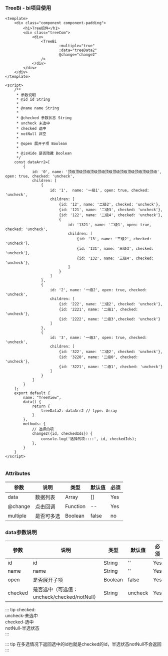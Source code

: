 ### TreeBi - bi项目使用

<template>
    <div class="component component-padding">
        <h1>Tree组件</h1>
        <div class="treeCom">
            <div>
                <TreeBi
                        :multiple="true"
                        :data="treeData2"
                        @change="change2"
                />
            </div>
        </div>
    </div>
</template>

<script>
    /**
     * 参数说明
     * @id id String
     *
     * @name name String
     *
     * @checked 参数状态 String
     * uncheck 未选中
     * checked 选中
     * notNull 非空
     *
     * @open 展开子项 Boolean
     *
     * @isHide 是否隐藏 Boolean
     */
    const dataArr2=[
        {
            id: '0', name: '顶级顶级顶级顶级顶级顶级顶级顶级顶级顶级顶级顶级', open: true, checked: 'uncheck',
            children: [
                {
                    id: '1',  name: '一级1', open: true, checked: 'uncheck',
                    children: [
                        {id: '12', name: '二级2', checked: 'uncheck'},
                        {id: '121', name: '二级3', checked: 'uncheck'},
                        {id: '122', name: '二级4', checked: 'uncheck'},
                        {
                            id: '1321', name: '二级1', open: true, checked: 'uncheck',
                            children: [
                                {id: '13', name: '三级2', checked: 'uncheck'},
                                {id: '131', name: '三级3', checked: 'uncheck'},
                                {id: '132', name: '三级4', checked: 'uncheck'},
                            ]
                        }
                    ]
                },
                {
                    id: '2', name: '一级2', open: true, checked: 'uncheck',
                    children: [
                        {id: '222', name: '二级2', checked: 'uncheck'},
                        {id: '2221', name: '二级1', checked: 'uncheck'},
                        {id: '2222', name: '二级3',checked: 'uncheck'}
                    ]
                },
                {
                    id: '3', name: '一级3', open: true, checked: 'uncheck',
                    children: [
                        {id: '322', name: '二级2', checked: 'uncheck'},
                        {id: '3220', name: '二级0', checked: 'uncheck'},
                        {id: '3221', name: '二级1', checked: 'uncheck'}
                    ]
                }
            ]
        }
    ];
    export default {
        name: "TreeView",
        data() {
            return {
                treeData2: dataArr2 // type: Array
            }
        },
        methods: {
            // 选择的项
            change2({id, checkedIds}) {
                console.log('选择的项::::', id, checkedIds);
            },
        }
    }
</script>

<style lang="stylus" scoped>

.component-padding
    padding-bottom 200px !important
    //width 240px
    .treeCom
        display flex
        justify-content space-between
        width 600px
        > div
            width 190px
            margin-right 24px
            overflow-y auto

</style>

```vue
<template>
    <div class="component component-padding">
        <h1>Tree组件</h1>
        <div class="treeCom">
            <div>
                <TreeBi
                        :multiple="true"
                        :data="treeData2"
                        @change="change2"
                />
            </div>
        </div>
    </div>
</template>

<script>
    /**
     * 参数说明
     * @id id String
     *
     * @name name String
     *
     * @checked 参数状态 String
     * uncheck 未选中
     * checked 选中
     * notNull 非空
     *
     * @open 展开子项 Boolean
     *
     * @isHide 是否隐藏 Boolean
     */
    const dataArr2=[
        {
            id: '0', name: '顶级顶级顶级顶级顶级顶级顶级顶级顶级顶级顶级顶级', open: true, checked: 'uncheck',
            children: [
                {
                    id: '1',  name: '一级1', open: true, checked: 'uncheck',
                    children: [
                        {id: '12', name: '二级2', checked: 'uncheck'},
                        {id: '121', name: '二级3', checked: 'uncheck'},
                        {id: '122', name: '二级4', checked: 'uncheck'},
                        {
                            id: '1321', name: '二级1', open: true, checked: 'uncheck',
                            children: [
                                {id: '13', name: '三级2', checked: 'uncheck'},
                                {id: '131', name: '三级3', checked: 'uncheck'},
                                {id: '132', name: '三级4', checked: 'uncheck'},
                            ]
                        }
                    ]
                },
                {
                    id: '2', name: '一级2', open: true, checked: 'uncheck',
                    children: [
                        {id: '222', name: '二级2', checked: 'uncheck'},
                        {id: '2221', name: '二级1', checked: 'uncheck'},
                        {id: '2222', name: '二级3',checked: 'uncheck'}
                    ]
                },
                {
                    id: '3', name: '一级3', open: true, checked: 'uncheck',
                    children: [
                        {id: '322', name: '二级2', checked: 'uncheck'},
                        {id: '3220', name: '二级0', checked: 'uncheck'},
                        {id: '3221', name: '二级1', checked: 'uncheck'}
                    ]
                }
            ]
        }
    ];
    export default {
        name: "TreeView",
        data() {
            return {
                treeData2: dataArr2 // type: Array
            }
        },
        methods: {
            // 选择的项
            change2({id, checkedIds}) {
                console.log('选择的项::::', id, checkedIds);
            },
        }
    }
</script>


```

### Attributes

| 参数     | 说明  | 类型    | 默认值  | 必须    |
| ------- | ---- | ------ | ------- | ------ |
| data    | 数据列表 | Array | [] | Yes     |
| @change   | 点击回调 | Function | -- | Yes     |
| multiple  | 是否可多选 | Boolean | false | no     |

### data参数说明

| 参数     | 说明  | 类型    | 默认值  | 必须    |
| ------- | ---- | ------ | ------- | ------ |
| id    | id | String | '' | Yes     |
| name   | name | String | '' | Yes     |
| open   | 是否展开子项 | Boolean | false | Yes     |
| checked   | 是否选中（可选值：uncheck/checked/notNull） | String | uncheck | Yes     |

::: tip
checked:
<br>
uncheck-未选中
<br>
checked-选中
<br>
notNull-半选状态
<br>
:::

::: tip
在多选情况下返回选中的id也就是checked的id，半选状态notNull不会返回
:::